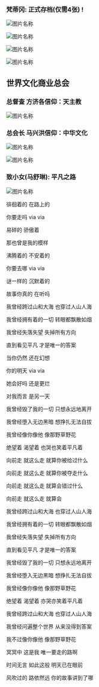 ### 梵蒂冈: 正式存档(仅需4张) !

![图片名称](https://raw.githubusercontent.com/maxinghong/maxinghong.github.io/master/FMM.jpg)

![图片名称](https://raw.githubusercontent.com/maxinghong/maxinghong.github.io/master/4.jpg)

![图片名称](https://raw.githubusercontent.com/maxinghong/maxinghong.github.io/master/file2_fjg.jpg)

![图片名称](https://raw.githubusercontent.com/maxinghong/maxinghong.github.io/master/file1_fjg.jpg)
 
##  世界文化商业总会  

### 总督查 方济各信仰：天主教 

![图片名称](https://raw.githubusercontent.com/maxinghong/maxinghong.github.io/master/BMWX7x.jpg)

### 总会长 马兴洪信仰：中华文化

![图片名称](https://raw.githubusercontent.com/maxinghong/maxinghong.github.io/master/BMWX_Me.jpg)


![图片名称](https://raw.githubusercontent.com/maxinghong/maxinghong.github.io/master/bankcard.jpg)

###  致小女(马舒琳): 平凡之路 

![图片名称](https://raw.githubusercontent.com/maxinghong/maxinghong.github.io/master/pfzl.jpg)

徘徊着的 在路上的

你要走吗 via via

易碎的 骄傲着

那也曾是我的模样

沸腾着的 不安着的

你要去哪 via via

谜一样的 沉默着的

故事你真的 在听吗

我曾经跨过山和大海 也穿过人山人海

我曾经拥有着的一切 转眼都飘散如烟

我曾经失落失望 失掉所有方向

直到看见平凡 才是唯一的答案

当你仍然 还在幻想

你的明天 via via

她会好吗 还是更烂

对我而言 是另一天

我曾经毁了我的一切 只想永远地离开

我曾经堕入无边黑暗 想挣扎无法自拔

我曾经像你像他 像那野草野花

绝望着 渴望着 也哭也笑着平凡着

向前走 就这么走 就算你被给过什么

向前走 就这么走 就算你被夺走什么

向前走 就这么走 就算会错过什么

向前走 就这么走 就算会

我曾经跨过山和大海 也穿过人山人海

我曾经拥有着的一切 转眼都飘散如烟

我曾经失落失望 失掉所有方向

直到看见平凡 才是唯一的答案

我曾经毁了我的一切 只想永远地离开

我曾经堕入无边黑暗 想挣扎无法自拔

我曾经像你像他 像那野草野花

绝望着 渴望着 亦哭亦笑着平凡着

我曾经跨过山和大海 也穿过人山人海

我曾经问遍整个世界 从来没得到答案

我不过像你像他 像那野草野花

冥冥中 这是我 唯一要走的路啊

时间无言 如此这般 明天已在眼前

风吹过的 路依然远 你的故事讲到了哪
